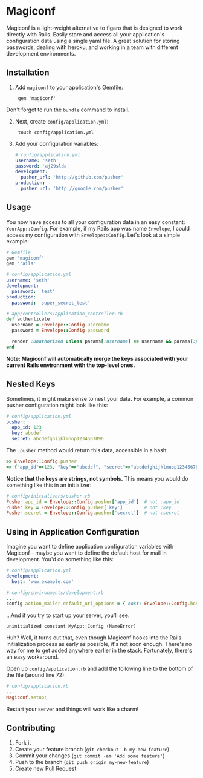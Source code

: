 Magiconf
========
Magiconf is a light-weight alternative to figaro that is designed to work directly with Rails. Easily store and access all your application's configuration data using a single yaml file. A great solution for storing passwords, dealing with heroku, and working in a team with different development environments.

Installation
------------
1. Add `magiconf` to your application's Gemfile:

        gem 'magiconf'

  Don't forget to run the `bundle` command to install.

2. Next, create `config/application.yml`:

        touch config/application.yml

3. Add your configuration variables:

    ```yaml
    # config/application.yml
    username: 'seth'
    password: 'aj29slda'
    development:
      pusher_url: 'http://github.com/pusher'
    production:
      pusher_url: 'http://google.com/pusher'
    ```

Usage
-----
You now have access to all your configuration data in an easy constant: `YourApp::Config`. For example, if my Rails app was name `Envelope`, I could access my configuration with `Envelope::Config`. Let's look at a simple example:

```ruby
# Gemfile
gem 'magiconf'
gem 'rails'
```

```yaml
# config/application.yml
username: 'seth'
development:
  password: 'test'
production:
  password: 'super_secret_test'
```

```ruby
# app/controllers/application_controller.rb
def authenticate
  username = Envelope::Config.username
  password = Envelope::Config.password

  render :unathorized unless params[:username] == username && params[:password] == password
end
```
**Note: Magiconf will automatically merge the keys associated with your current Rails environment with the top-level ones.**

Nested Keys
-----------
Sometimes, it might make sense to nest your data. For example, a common pusher configuration might look like this:

```yaml
# config/application.yml
pusher:
  app_id: 123
  key: abcdef
  secret: abcdefghijklmnop1234567890
```

The `.pusher` method would return this data, accessible in a hash:

```ruby
>> Envelope::Config.pusher
=> {"app_id"=>123, "key"=>"abcdef", "secret"=>"abcdefghijklmnop1234567890"}
```

**Notice that the keys are strings, not symbols.** This means you would do something like this in an initializer:

```ruby
# config/initializers/pusher.rb
Pusher.app_id = Envelope::Config.pusher['app_id']  # not :app_id
Pusher.key = Envelope::Config.pusher['key']        # not :key
Pusher.secret = Envelope::Config.pusher['secret']  # not :secret
```

Using in Application Configuration
----------------------------------
Imagine you want to define application configuration variables with Magiconf - maybe you want to define the default host for mail in development. You'd do something like this:

```yaml
# config/application.yml
development:
  host: 'www.example.com'
```

```ruby
# config/environments/development.rb
...
config.action_mailer.default_url_options = { host: Envelope::Config.host }
```

...And if you try to start up your server, you'll see:

```text
uninitialized constant MyApp::Config (NameError)
```

Huh? Well, it turns out that, even though Magiconf hooks into the Rails initialization process as early as possible, it's not soon enough. There's no way for me to get added anywhere earlier in the stack. Fortunately, there's an easy workaround.

Open up `config/application.rb` and add the following line to the bottom of the file (around line 72):

```ruby
# config/application.rb
...
Magiconf.setup!
```

Restart your server and things will work like a charm!

Contributing
------------
1. Fork it
2. Create your feature branch (`git checkout -b my-new-feature`)
3. Commit your changes (`git commit -am 'Add some feature'`)
4. Push to the branch (`git push origin my-new-feature`)
5. Create new Pull Request
